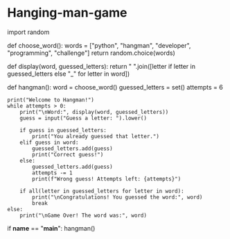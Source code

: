 # Hanging-man-game

import random

def choose_word():
    words = ["python", "hangman", "developer", "programming", "challenge"]
    return random.choice(words)

def display(word, guessed_letters):
    return " ".join([letter if letter in guessed_letters else "_" for letter in word])

def hangman():
    word = choose_word()
    guessed_letters = set()
    attempts = 6

    print("Welcome to Hangman!")
    while attempts > 0:
        print("\nWord:", display(word, guessed_letters))
        guess = input("Guess a letter: ").lower()

        if guess in guessed_letters:
            print("You already guessed that letter.")
        elif guess in word:
            guessed_letters.add(guess)
            print("Correct guess!")
        else:
            guessed_letters.add(guess)
            attempts -= 1
            print(f"Wrong guess! Attempts left: {attempts}")

        if all(letter in guessed_letters for letter in word):
            print("\nCongratulations! You guessed the word:", word)
            break
    else:
        print("\nGame Over! The word was:", word)

if __name__ == "__main__":
    hangman()
